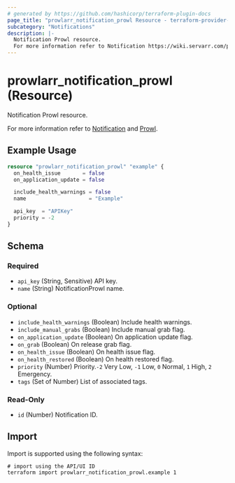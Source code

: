 ```yaml
---
# generated by https://github.com/hashicorp/terraform-plugin-docs
page_title: "prowlarr_notification_prowl Resource - terraform-provider-prowlarr"
subcategory: "Notifications"
description: |-
  Notification Prowl resource.
  For more information refer to Notification https://wiki.servarr.com/prowlarr/settings#connect and Prowl https://wiki.servarr.com/prowlarr/supported#prowl.
---
```


# prowlarr_notification_prowl (Resource)

<!-- subcategory:Notifications -->Notification Prowl resource.
For more information refer to [Notification](https://wiki.servarr.com/prowlarr/settings#connect) and [Prowl](https://wiki.servarr.com/prowlarr/supported#prowl).

## Example Usage

```terraform
resource "prowlarr_notification_prowl" "example" {
  on_health_issue       = false
  on_application_update = false

  include_health_warnings = false
  name                    = "Example"

  api_key  = "APIKey"
  priority = -2
}
```

<!-- schema generated by tfplugindocs -->
## Schema

### Required

- `api_key` (String, Sensitive) API key.
- `name` (String) NotificationProwl name.

### Optional

- `include_health_warnings` (Boolean) Include health warnings.
- `include_manual_grabs` (Boolean) Include manual grab flag.
- `on_application_update` (Boolean) On application update flag.
- `on_grab` (Boolean) On release grab flag.
- `on_health_issue` (Boolean) On health issue flag.
- `on_health_restored` (Boolean) On health restored flag.
- `priority` (Number) Priority.`-2` Very Low, `-1` Low, `0` Normal, `1` High, `2` Emergency.
- `tags` (Set of Number) List of associated tags.

### Read-Only

- `id` (Number) Notification ID.

## Import

Import is supported using the following syntax:

```shell
# import using the API/UI ID
terraform import prowlarr_notification_prowl.example 1
```
